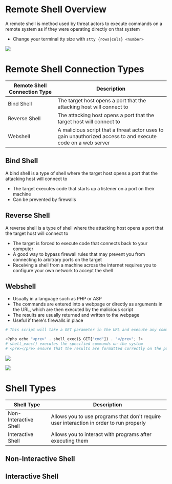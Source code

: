 # Remote Shell Overview

A remote shell is method used by threat actors to execute commands on a remote system as if they were operating directly on that system

* Change your terminal tty size with `stty {rows|cols} <number>`

![](https://github.com/JonmarCorpuz/SecondBrain/blob/main/Assets/Whitespace.png)

# Remote Shell Connection Types

| Remote Shell Connection Type | Description |
| --- | --- |
| Bind Shell | The target host opens a port that the attacking host will connect to |
| Reverse Shell | The attacking host opens a port that the target host will connect to |
| Webshell | A malicious script that a threat actor uses to gain unauthorized access to and execute code on a web server |

## Bind Shell

A bind shell is a type of shell where the target host opens a port that the attacking host will connect to

* The target executes code that starts up a listener on a port on their machine
* Can be prevented by firewalls

## Reverse Shell

A reverse shell is a type of shell where the attacking host opens a port that the target host will connect to

 * The target is forced to execute code that connects back to your computer
 * A good way to bypass firewall rules that may prevent you from connecting to arbitrary ports on the target
 * Receiving a shell from a machine across the internet requires you to configure your own network to accept the shell

## Webshell

* Usually in a language such as PHP or ASP
* The commands are entered into a webpage or directly as arguments in the URL, which are then executed by the malicious script
* The results are usually returned and written to the webpage
* Useful if there's firewalls in place

```Python
# This script will take a GET parameter in the URL and execute any command that's entered in the URL after '?cmd='

<?php echo "<pre>" . shell_exec($_GET["cmd"]) . "</pre>"; ?>
# shell_exec() executes the specified commands on the system
# <pre></pre> ensure that the results are formatted correctly on the page
```

![](https://github.com/JonmarCorpuz/SecondBrain/blob/main/Assets/W19gHwLhvjhcvvjhvkhvkkv.png)

![](https://github.com/JonmarCorpuz/SecondBrain/blob/main/Assets/Whitespace.png)

# Shell Types

| Shell Type | Description |
| --- | --- |
| Non-Interactive Shell | Allows you to use programs that don't require user interaction in order to run properly |
| Interactive Shell | Allows you to interact with programs after executing them |

## Non-Interactive Shell

## Interactive Shell
